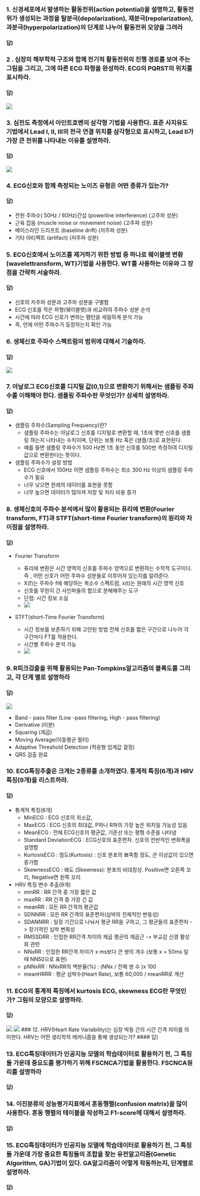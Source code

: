 ### 1. 신경세포에서 발생하는 활동전위(action potential)을 설명하고, 활동전위가 생성되는 과정을 탈분극(depolarization), 재분극(repolarization), 과분극(hyperpolarization)의 단계로 나누어 활동전위 모양을 그려라
#### 답)

### 2 . 심장의 해부학적 구조와 함께 전기적 활동전위의 진행 경로를 보여 주는 그림을 그리고, 그에 따른 ECG 파형을 완성하라. ECG의 PQRST의 위치를 표시하라.
#### 답)
<img src="images/cardioImage.png">

### 3. 심전도 측정에서 아인트호벤의 삼각형 기법을 사용한다. 표준 사지유도 기법에서 Lead I, II, III의 전극 연결 위치를 삼각형으로 표시하고, Lead II가 가장 큰 전위를 나타내는 이유를 설명하라.
#### 답)
<img src="images/leadImage.png">

### 4. ECG신호와 함께 측정되는 노이즈 유형은 어떤 종류가 있는가?
#### 답)
- 전원 주파수( 50Hz / 60Hz)간섭 (powerline interference)  (고주파 성분)
- 근육 잡음 (muscle noise or movement noise) (고주파 성분)
- 베이스라인 드리프트 (baseline drift) (저주파 성분)
- 기타 아티팩트 (artifact) (저주파 성분)

### 5. ECG신호에서 노이즈를 제거하기 위한 방법 중 하나로 웨이블렛 변환(wavelettransform, WT)기법을 사용한다. WT를 사용하는 이유와 그 장점을 간략히 서술하라.
#### 답)
- 신호의 저주파 성분과 고주파 성분을 구별함
- ECG 신호를 작은 파형(웨이블렛)과 비교하여 주파수 성분 순석
- 시간에 따라 ECG 신호가 변하는 팸턴을 세밀하게 분석 가능
- 즉, 언제 어떤 주파수가 등장하는지 확인 가능
### 6. 생체신호 주파수 스펙트럼의 범위에 대해서 기술하라.
#### 답)
<img src="images/frequencySpectrum.png">

### 7. 아날로그 ECG신호를 디지털 값(0,1)으로 변환하기 위해서는 샘플링 주파수를 이해해야 한다. 샘플링 주파수란 무엇인가? 상세히 설명하라.
#### 답)
- 샘플링 주파수(Sampling Frequency)란?
    - 샘플링 주파수는 아날로그 신호를 디지털로 변환할 때, 1초에 몇번 신호를 샘플링 하는지 나타내는 수치이며, 단위는 보통 Hz 혹은 (샘플/초)로 표현된다.
    - 예를 들면 샘플링 주파수가 500 Hz면  1초 동안 신호를 500번 측정하여 디지털 값으로 변환한다는 뜻이다.
- 샘플링 주파수가 설정 방법
  - ECG 신호에서 150Hz 이면 샘플링 주파수는 최소 300 Hz 이상의 샘플링 주파수가 필요
  - 너무 낮으면 원래의 데이터를 표현을 못함
  - 너무 높으면 데이터가 많아져 저장 및 처리 비용 증가
### 8. 생체신호의 주파수 분석에서 많이 활용되는 퓨리에 변환(Fourier transform, FT)과 STFT(short-time Fourier transform)의 원리와 차이점을 설명하라.
#### 답)
- Fourier Transform
  - 퓨리에 변환은 시간 영역의 신호를 주파수 영역으로 변환하는 수학적 도구이다. 즉 , 어떤 신호가 어떤 주파수 성분들로 이루어져 있는지를 알려준다.
  - X(f)는 주파수 f에 해당하는 복소수 스펙트럼, x(t)는 원래의 시간 영역 신호
  - 신호를 무한히 긴 사인파들의 합으로 분해해주는 도구
  - 단점: 시간 정보 소실
  - <img src="images/furiTerm.png">

- STFT(short-Time Fourier Transform)
  - 시간 정보를 보존하기 위해 고안된 방법 전체 신호를 짧은 구간으로 나누어 각 구간마다 FT를 적용한다.
  - 시간별 주파수 분석 가능
  - <img src="images/stftImage.png">

### 9. R피크검출을 위해 활용되는 Pan-Tompkins알고리즘의 블록도를 그리고, 각 단계 별로 설명하라
#### 답)
<img src="images/tompkins.png">

- Band - pass filter (Low -pass filtering, High - pass filtering)
- Derivative (미분)
- Squaring (제곱)
- Moving Average(이동평균 필터)
- Adaptive Threshold Detection (적응형 임계값 결정) 
- QRS 검출 완료

### 10. ECG특징추출은 크게는 2종류를 소개하였다. 통계적 특징(6개)과 HRV특징(9개)을 리스트하라.
#### 답)
- 통계적 특징(6개)
  - MinECG : ECG 신호의 최소값, 
  - MaxECG : ECG 신호의 최대값, P파나 R파의 가장 높은 위치일 가능성 있음 
  - MeanECG : 전체 ECG신호의 평균값, 기준선 또는 평형 수준을 나타냄
  - Standard DeviationECG : ECG신호의 표준편차. 신호의 전반적인 변화폭을 설명함
  - KurtosisECG : 첨도(Kurtosis) : 신호 분포의 뾰족함 정도, 큰 이상값이 있으면 증가함
  - SkewnessECG : 왜도 (Skewness): 분포의 비대칭성. Positive면 오른쪽 꼬리, Negative면 왼쪽 꼬리
- HRV 특징 변수 추출(9개)
  - minRR : RR 간격 중 가장 짧은 값
  - maxRR : RR 간격 중 가장 긴 값
  - meanRR : 모든 RR 간격의 평균값
  - SDNNRR : 모든 RR 간격의 표준편차(심박의 전체적인 변동성)
  - SDANNRR : 일정 기간으로 나눠서 평균 RR을 구하고, 그 평균들의 표준편차 -> 장기적인 심박 변화성
  - RMSSDRR : 인접한 RR간격 차이의 제곱 평균의 제곱근 -> 부교감 신경 활성화 관련
  - NNxRR : 인접한 RR간격 차이가 x ms보다 큰 쌍의 개수 (보통 x = 50ms 일 때 NN50으로 표현)
  - pNNxRR : NNxRR의 백분율(%) : (NNx / 전체 쌍 수 )x 100
  - meanHRRR : 평균 심박수(Heart Rate), 보통 60,000 / meanRR로 계산
### 11. ECG의 통계적 특징에서 kurtosis ECG, skewness ECG란 무엇인가? 그림의 모양으로 설명하라.
#### 답)
<img src="images/skewnessECG.png">
<img src = "images/kurtosisECG.png">
### 12. HRV(Heart Rate Variability)는 심장 박동 간의 시간 간격 차이를 의미한다. HRV는 어떤 생리학적 메커니즘을 통해 생성되는가?
#### 답)

### 13. ECG특징데이터가 인공지능 모델의 학습데이터로 활용하기 전, 그 특징들 가운데 중요도를 평가하기 위해 FSCNCA기법을 활용한다. FSCNCA원리를 설명하라
#### 답)

### 14. 이진분류의 성능평가지표에서 혼동행렬(confusion matrix)을 많이 사용한다. 혼동 행렬의 테이블을 작성하고 F1-score에 대해서 설명하라.
#### 답)

### 15. ECG특징데이터가 인공지능 모델에 학습데이터로 활용하기 전, 그 특징들 가운데 가장 중요한 특징들의 조합을 찾는 유전알고리즘(Genetic Algorithm, GA)기법이 있다. GA알고리즘이 어떻게 작동하는지, 단계별로 설명하라.
#### 답)
